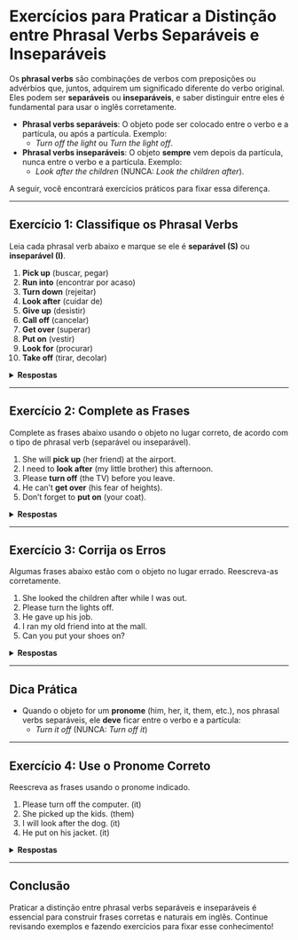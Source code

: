 
# Exercícios para Praticar a Distinção entre Phrasal Verbs Separáveis e Inseparáveis

Os **phrasal verbs** são combinações de verbos com preposições ou advérbios que, juntos, adquirem um significado diferente do verbo original. Eles podem ser **separáveis** ou **inseparáveis**, e saber distinguir entre eles é fundamental para usar o inglês corretamente.

- **Phrasal verbs separáveis**: O objeto pode ser colocado entre o verbo e a partícula, ou após a partícula. Exemplo:  
  - *Turn off the light* ou *Turn the light off*.
- **Phrasal verbs inseparáveis**: O objeto **sempre** vem depois da partícula, nunca entre o verbo e a partícula. Exemplo:  
  - *Look after the children* (NUNCA: *Look the children after*).

A seguir, você encontrará exercícios práticos para fixar essa diferença.

---

## Exercício 1: Classifique os Phrasal Verbs

Leia cada phrasal verb abaixo e marque se ele é **separável (S)** ou **inseparável (I)**.

1. **Pick up** (buscar, pegar)
2. **Run into** (encontrar por acaso)
3. **Turn down** (rejeitar)
4. **Look after** (cuidar de)
5. **Give up** (desistir)
6. **Call off** (cancelar)
7. **Get over** (superar)
8. **Put on** (vestir)
9. **Look for** (procurar)
10. **Take off** (tirar, decolar)

<details>
<summary><strong>Respostas</strong></summary>

1. S (separável)
2. I (inseparável)
3. S (separável)
4. I (inseparável)
5. S (separável)
6. S (separável)
7. I (inseparável)
8. S (separável)
9. I (inseparável)
10. S (separável)
</details>

---

## Exercício 2: Complete as Frases

Complete as frases abaixo usando o objeto no lugar correto, de acordo com o tipo de phrasal verb (separável ou inseparável).

1. She will **pick up** (her friend) at the airport.
2. I need to **look after** (my little brother) this afternoon.
3. Please **turn off** (the TV) before you leave.
4. He can’t **get over** (his fear of heights).
5. Don’t forget to **put on** (your coat).

<details>
<summary><strong>Respostas</strong></summary>

1. She will **pick her friend up** or **pick up her friend** at the airport. (separável)
2. I need to **look after my little brother** this afternoon. (inseparável)
3. Please **turn the TV off** or **turn off the TV** before you leave. (separável)
4. He can’t **get over his fear of heights**. (inseparável)
5. Don’t forget to **put your coat on** ou **put on your coat**. (separável)
</details>

---

## Exercício 3: Corrija os Erros

Algumas frases abaixo estão com o objeto no lugar errado. Reescreva-as corretamente.

1. She looked the children after while I was out.
2. Please turn the lights off.
3. He gave up his job.
4. I ran my old friend into at the mall.
5. Can you put your shoes on?

<details>
<summary><strong>Respostas</strong></summary>

1. She **looked after the children** while I was out. (inseparável)
2. Please **turn off the lights** ou **turn the lights off**. (correta, separável)
3. He **gave up his job** ou **gave his job up**. (correta, separável)
4. I **ran into my old friend** at the mall. (inseparável)
5. Can you **put on your shoes** ou **put your shoes on**? (correta, separável)
</details>

---

## Dica Prática

- Quando o objeto for um **pronome** (him, her, it, them, etc.), nos phrasal verbs separáveis, ele **deve** ficar entre o verbo e a partícula:  
  - *Turn it off* (NUNCA: *Turn off it*)

---

## Exercício 4: Use o Pronome Correto

Reescreva as frases usando o pronome indicado.

1. Please turn off the computer. (it)
2. She picked up the kids. (them)
3. I will look after the dog. (it)
4. He put on his jacket. (it)

<details>
<summary><strong>Respostas</strong></summary>

1. Please **turn it off**.
2. She **picked them up**.
3. I will **look after it**.
4. He **put it on**.
</details>

---

## Conclusão

Praticar a distinção entre phrasal verbs separáveis e inseparáveis é essencial para construir frases corretas e naturais em inglês. Continue revisando exemplos e fazendo exercícios para fixar esse conhecimento!
```

